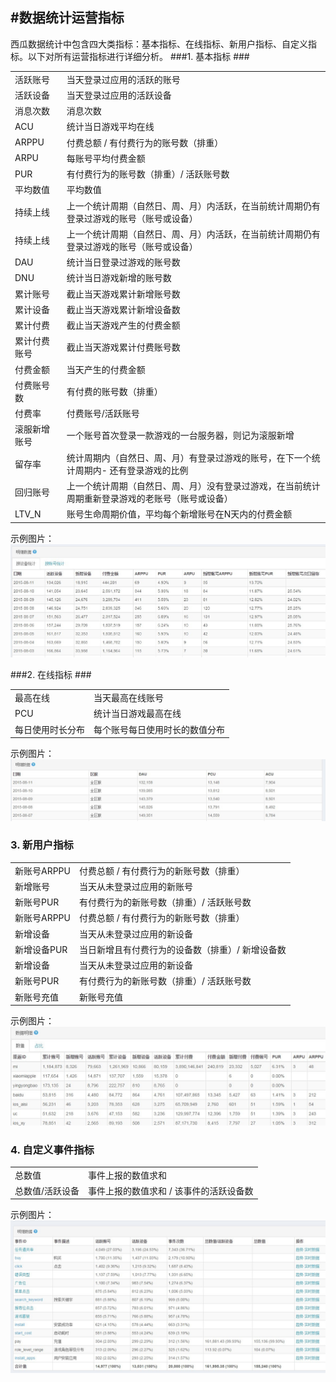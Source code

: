 #数据统计运营指标
---
西瓜数据统计中包含四大类指标：基本指标、在线指标、新用户指标、自定义指标。以下对所有运营指标进行详细分析。
###1. 基本指标 ###

<table>
 <tr>
<td>活跃账号</td>  
 <td>
 当天登录过应用的活跃的账号                                                                                                                             </td>
</tr>
<tr>
 <td>活跃设备</td>
  <td>                 当天登录过应用的活跃设备
</td>
</tr> <tr>
<td>消息次数</td>
 <td>                 消息次数
</td>
 </tr> <tr>
 <td>ACU</td>
 <td>                      统计当日游戏平均在线
</td>

 </tr> <tr>
 <td>ARPPU</td>
  <td>                    付费总额 / 有付费行为的账号数（排重）
</td>
</tr> <tr> <td>ARPU</td>
 <td>                     每账号平均付费金额
</td>
</tr> <tr>
<td>PUR</td>
<td>                      有付费行为的账号数（排重）/ 活跃账号数
</td>
 </tr> <tr>
 <td>平均数值</td>
  <td>                 平均数值
</td>
</tr> <tr>
<td>持续上线</td> <td>                 上一个统计周期（自然日、周、月）内活跃，在当前统计周期仍有登录过游戏的账号（账号或设备）
</td> </tr> <tr> <td>持续上线</td> <td>                 上一个统计周期（自然日、周、月）内活跃，在当前统计周期仍有登录过游戏的账号（账号或设备）
</td> </tr> <tr> <td>DAU</td> <td>                      统计当日登录过游戏的账号数
</td> </tr> <tr> <td>DNU</td> <td>                      统计当日游戏新增的账号数
</td> </tr> <tr> <td>累计账号</td> <td>                 截止当天游戏累计新增账号数
</td> </tr> <tr> <td>累计设备</td> <td>                 截止当天游戏累计新增设备数
</td> </tr> <tr> <td>累计付费</td> <td>                 截止当天游戏产生的付费金额
</td> </tr> <tr> <td>累计付费账号</td> <td>             截止当天游戏累计付费账号数
</td> </tr> <tr> <td>付费金额</td> <td>                 当天产生的付费金额
</td> </tr> <tr> <td>付费账号数</td> <td>               有付费的账号数（排重）
</td> </tr> <tr> <td>付费率</td> <td>                   付费账号/活跃账号  
</td> </tr> <tr> <td>滚服新增账号</td> <td>             一个账号首次登录一款游戏的一台服务器，则记为滚服新增
</td> </tr> <tr> <td>留存率</td> <td>                   统计周期内（自然日、周、月）有登录过游戏的账号，在下一个统计周期内- 还有登录游戏的比例
</td> </tr> <tr> <td>回归账号</td> <td>                 上一个统计周期（自然日、周、月）没有登录过游戏，在当前统计周期重新登录游戏的老账号（账号或设备）
</td> </tr> <tr> <td>LTV_N</td> <td>                    账号生命周期价值，平均每个新增账号在N天内的付费金额

</table>

示例图片：
<img src="img/base_kpi.jpg"/>

###2. 在线指标 ###

<table>

 <tr>
 <td>最高在线</td>
  <td>  当天最高在线账号  </td>
</tr>
<tr>
<td>PCU</td>
<td>   统计当日游戏最高在线    </td>
</tr>
<tr>
<td>每日使用时长分布</td>
<td>         每个账号每日使用时长的数值分布    </td>
</tr>
</table>
示例图片：
<img src="img/online_server.jpg"/>

### 3. 新用户指标 ###

<table>

 <tr>
 <td>新账号ARPPU</td>
  <td>  付费总额 / 有付费行为的新账号数（排重） </td>
</tr>

<tr>
 <td>新增账号</td>
<td> 当天从未登录过应用的新账号 </td>
</tr>

<tr>
<td>新账号PUR</td>
<td>有付费行为的新账号数（排重）/ 活跃账号数 </td>
</tr>

<tr>
<td>新账号ARPPU</td>
<td> 付费总额 / 有付费行为的新账号数（排重） </td>
 </tr>

 <tr>
 <td>新增设备</td>
 <td> 当天从未登录过应用的新设备  </td>
</tr>

<tr>
<td>新增设备PUR</td>
<td>当日新增且有付费行为的设备数（排重）/ 新增设备数 </td>
</tr>

<tr>
<td>新增设备</td>
 <td> 当天从未登录过应用的新设备
</td>
 </tr>

  <tr>
  <td>新账号PUR</td>
   <td> 有付费行为的新账号数（排重）/ 活跃账号数
</td>
 </tr>

  <tr> 
  <td>新账号充值</td> <td>
  新账号充值
</tr>

</table>
示例图片：
<img src="img/new_user.jpg"/>


### 4. 自定义事件指标 ###

<table>

<tr>
<td>总数值</td>
<td> 事件上报的数值求和 </td>
</tr>
<tr>
<td>总数值/活跃设备</td>
<td> 事件上报的数值求和 / 该事件的活跃设备数</td>
</tr>
</table>

示例图片：
<img src="img/event.jpg"/>
